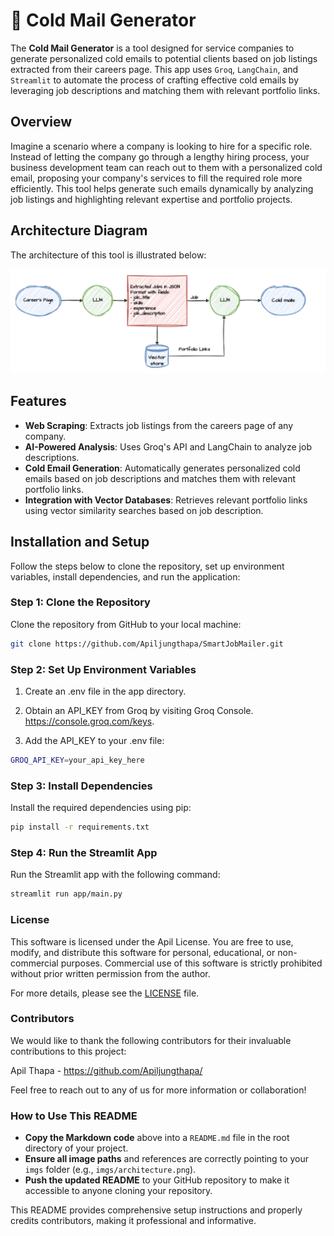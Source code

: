 # 📧 Cold Mail Generator

The **Cold Mail Generator** is a tool designed for service companies to generate personalized cold emails to potential clients based on job listings extracted from their careers page. This app uses `Groq`, `LangChain`, and `Streamlit` to automate the process of crafting effective cold emails by leveraging job descriptions and matching them with relevant portfolio links.

## Overview

Imagine a scenario where a company is looking to hire for a specific role. Instead of letting the company go through a lengthy hiring process, your business development team can reach out to them with a personalized cold email, proposing your company's services to fill the required role more efficiently. This tool helps generate such emails dynamically by analyzing job listings and highlighting relevant expertise and portfolio projects.

## Architecture Diagram

The architecture of this tool is illustrated below:

![Architecture Diagram](imgs/architecture.png)

## Features

- **Web Scraping**: Extracts job listings from the careers page of any company.
- **AI-Powered Analysis**: Uses Groq's API and LangChain to analyze job descriptions.
- **Cold Email Generation**: Automatically generates personalized cold emails based on job descriptions and matches them with relevant portfolio links.
- **Integration with Vector Databases**: Retrieves relevant portfolio links using vector similarity searches based on job description.

## Installation and Setup

Follow the steps below to clone the repository, set up environment variables, install dependencies, and run the application:

### Step 1: Clone the Repository

Clone the repository from GitHub to your local machine:

```bash
git clone https://github.com/Apiljungthapa/SmartJobMailer.git

```

### Step 2: Set Up Environment Variables

1. Create an .env file in the app directory.

2. Obtain an API_KEY from Groq by visiting Groq Console. https://console.groq.com/keys.

3. Add the API_KEY to your .env file:

```bash
GROQ_API_KEY=your_api_key_here


```


### Step 3: Install Dependencies
Install the required dependencies using pip:

```bash
pip install -r requirements.txt

```

### Step 4: Run the Streamlit App

Run the Streamlit app with the following command:

```bash
streamlit run app/main.py
```

### License

This software is licensed under the Apil License. You are free to use, modify, and distribute this software for personal, educational, or non-commercial purposes. Commercial use of this software is strictly prohibited without prior written permission from the author.

For more details, please see the [LICENSE](https://github.com/Apiljungthapa/SmartJobMailer/blob/main/LICENSE) file.


### Contributors

We would like to thank the following contributors for their invaluable contributions to this project:

Apil Thapa - https://github.com/Apiljungthapa/


Feel free to reach out to any of us for more information or collaboration!

### How to Use This README

- **Copy the Markdown code** above into a `README.md` file in the root directory of your project.
- **Ensure all image paths** and references are correctly pointing to your `imgs` folder (e.g., `imgs/architecture.png`).
- **Push the updated README** to your GitHub repository to make it accessible to anyone cloning your repository.

This README provides comprehensive setup instructions and properly credits contributors, making it professional and informative.






